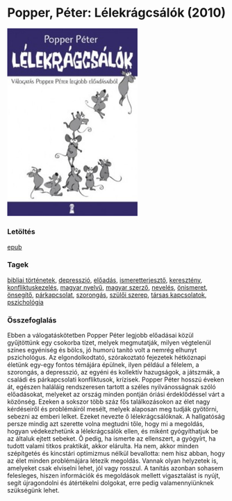 # <a name="id_763">Popper, Péter: Lélekrágcsálók (2010)</a>
<img src="https://github.com/BercziSandor/calibre_lib/raw/main/libs/main/Popper%2C%20Peter/Lelekragcsalok%20%28763%29/cover.jpg" alt="cover" width="300"/>

### Letöltés
[epub](https://github.com/BercziSandor/calibre_lib/raw/main/libs/main/Popper%2C%20Peter/Lelekragcsalok%20%28763%29/Lelekragcsalok%20-%20Popper%2C%20Peter.epub)

### Tagek
[bibliai történetek](https://github.com/berczisandor/calibre_lib/libs/main/_tags/bibliai%20t%c3%b6rt%c3%a9netek.md), [depresszió](https://github.com/berczisandor/calibre_lib/libs/main/_tags/depresszi%c3%b3.md), [előadás](https://github.com/berczisandor/calibre_lib/libs/main/_tags/el%c5%91ad%c3%a1s.md), [ismeretterjesztő](https://github.com/berczisandor/calibre_lib/libs/main/_tags/ismeretterjeszt%c5%91.md), [keresztény](https://github.com/berczisandor/calibre_lib/libs/main/_tags/kereszt%c3%a9ny.md), [konfliktuskezelés](https://github.com/berczisandor/calibre_lib/libs/main/_tags/konfliktuskezel%c3%a9s.md), [magyar nyelvű](https://github.com/berczisandor/calibre_lib/libs/main/_tags/magyar%20nyelv%c5%b1.md), [magyar szerző](https://github.com/berczisandor/calibre_lib/libs/main/_tags/magyar%20szerz%c5%91.md), [nevelés](https://github.com/berczisandor/calibre_lib/libs/main/_tags/nevel%c3%a9s.md), [önismeret](https://github.com/berczisandor/calibre_lib/libs/main/_tags/%c3%b6nismeret.md), [önsegítő](https://github.com/berczisandor/calibre_lib/libs/main/_tags/%c3%b6nseg%c3%adt%c5%91.md), [párkapcsolat](https://github.com/berczisandor/calibre_lib/libs/main/_tags/p%c3%a1rkapcsolat.md), [szorongás](https://github.com/berczisandor/calibre_lib/libs/main/_tags/szorong%c3%a1s.md), [szülői szerep](https://github.com/berczisandor/calibre_lib/libs/main/_tags/sz%c3%bcl%c5%91i%20szerep.md), [társas kapcsolatok](https://github.com/berczisandor/calibre_lib/libs/main/_tags/t%c3%a1rsas%20kapcsolatok.md), [pszichológia](https://github.com/berczisandor/calibre_lib/libs/main/_tags/pszichol%c3%b3gia.md)

### Összefoglalás
<div>
<p>Ebben ​a válogatáskötetben Popper Péter legjobb előadásai közül gyűjtöttünk egy csokorba tízet, melyek megmutatják, milyen végtelenül színes egyéniség és bölcs, jó humorú tanító volt a nemrég elhunyt pszichológus. Az elgondolkodtató, szórakoztató fejezetek hétköznapi életünk egy-egy fontos témájára épülnek, ilyen például a félelem, a szorongás, a depresszió, az egyéni és kollektív hazugságok, a játszmák, a családi és párkapcsolati konfliktusok, krízisek. Popper Péter hosszú éveken át, egészen haláláig rendszeresen tartott a széles nyilvánosságnak szóló előadásokat, melyeket az ország minden pontján óriási érdeklődéssel várt a közönség. Ezeken a sokszor több száz fős találkozásokon az élet nagy kérdéseiről és problémáiról mesélt, melyek alaposan meg tudják gyötörni, sebezni az emberi lelket. Ezeket nevezte ő lélekrágcsálóknak. A hallgatóság persze mindig azt szerette volna megtudni tőle, hogy mi a megoldás, hogyan védekezhetünk a lélekrágcsálók ellen, és miként gyógyíthatjuk be az általuk ejtett sebeket. Ő pedig, ha ismerte az ellenszert, a gyógyírt, ha tudott valami titkos praktikát, akkor elárulta. Ha nem, akkor minden szépítgetés és kincstári optimizmus nélkül bevallotta: nem hisz abban, hogy az élet minden problémájára létezik megoldás. Vannak olyan helyzetek is, amelyeket csak elviselni lehet, jól vagy rosszul. A tanítás azonban sohasem felesleges, hiszen információk és megoldások mellett vigasztalást is nyújt, segít újragondolni és átértékelni dolgokat, erre pedig valamennyiünknek szükségünk lehet.</p></div>


